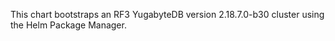 This chart bootstraps an RF3 YugabyteDB version 2.18.7.0-b30 cluster using the Helm Package Manager.
